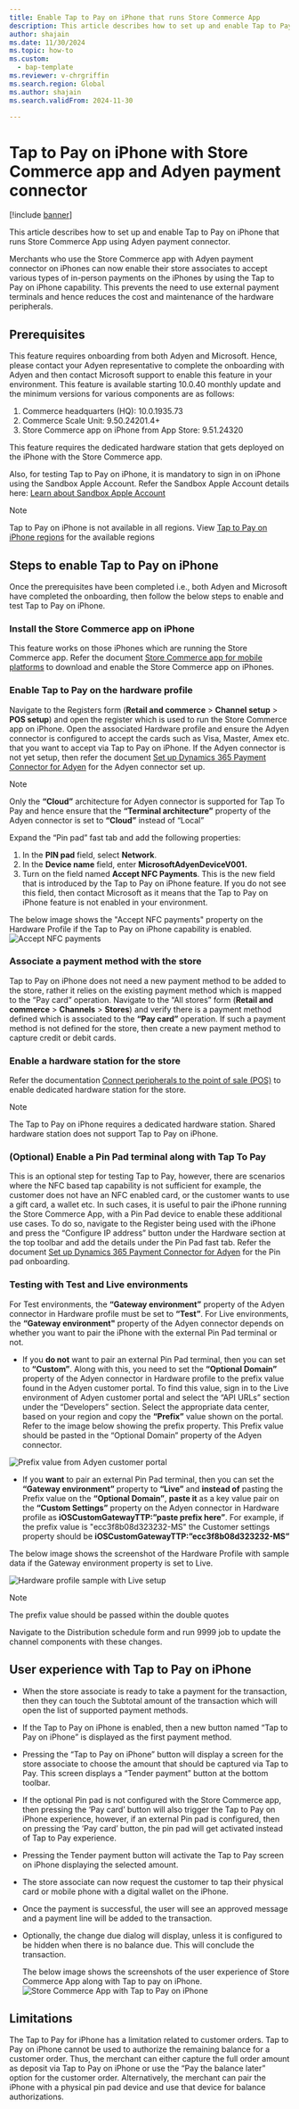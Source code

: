 ```yaml
---
title: Enable Tap to Pay on iPhone that runs Store Commerce App
description: This article describes how to set up and enable Tap to Pay on iPhone that runs Store Commerce App.
author: shajain
ms.date: 11/30/2024
ms.topic: how-to
ms.custom: 
  - bap-template
ms.reviewer: v-chrgriffin
ms.search.region: Global
ms.author: shajain
ms.search.validFrom: 2024-11-30

---
```


# Tap to Pay on iPhone with Store Commerce app and Adyen payment connector

[!include [banner](../includes/banner.md)]

This article describes how to set up and enable Tap to Pay on iPhone that runs Store Commerce App using Adyen payment connector.

Merchants who use the Store Commerce app with Adyen payment connector on iPhones can now enable their store associates to accept various types of in-person payments on the iPhones by using the Tap to Pay on iPhone capability. This prevents the need to use external payment terminals and hence reduces the cost and maintenance of the hardware peripherals.

## Prerequisites
This feature requires onboarding from both Adyen and Microsoft. Hence, please contact your Adyen representative to complete the onboarding with Adyen and then contact Microsoft support to enable this feature in your environment. 
This feature is available starting 10.0.40 monthly update and the minimum versions for various components are as follows:
1. Commerce headquarters (HQ): 10.0.1935.73
2. Commerce Scale Unit: 9.50.24201.4+
3. Store Commerce app on iPhone from App Store: 9.51.24320

This feature requires the dedicated hardware station that gets deployed on the iPhone with the Store Commerce app. 

Also, for testing Tap to Pay on iPhone, it is mandatory to sign in on iPhone using the Sandbox Apple Account. Refer the Sandbox Apple Account details here: [Learn about Sandbox Apple Account](https://developer.apple.com/help/app-store-connect/test-in-app-purchases/create-a-sandbox-apple-account/)

> [!NOTE]
> Tap to Pay on iPhone is not available in all regions. View [Tap to Pay on iPhone regions](https://developer.apple.com/tap-to-pay/regions/) for the available regions

## Steps to enable Tap to Pay on iPhone
Once the prerequisites have been completed i.e., both Adyen and Microsoft have completed the onboarding, then follow the below steps to enable and test Tap to Pay on iPhone.

### Install the Store Commerce app on iPhone
This feature works on those iPhones which are running the Store Commerce app. Refer the document [Store Commerce app for mobile platforms](https://learn.microsoft.com/en-us/dynamics365/commerce/dev-itpro/store-commerce-mobile#install-the-app) to download and enable the Store Commerce app on iPhones.

### Enable Tap to Pay on the hardware profile
Navigate to the Registers form (**Retail and commerce** > **Channel setup** > **POS setup**) and open the register which is used to run the Store Commerce app on iPhone. 
Open the associated Hardware profile and ensure the Adyen connector is configured to accept the cards such as Visa, Master, Amex etc. that you want to accept via Tap to Pay on iPhone. If the Adyen connector is not yet setup, then refer the document [Set up Dynamics 365 Payment Connector for Adyen](https://learn.microsoft.com/en-us/dynamics365/commerce/dev-itpro/adyen-connector-setup) for the Adyen connector set up.

> [!NOTE]
> Only the **“Cloud”** architecture for Adyen connector is supported for Tap To Pay and hence ensure that the **“Terminal architecture”** property of the Adyen connector is set to **“Cloud”** instead of “Local”

Expand the “Pin pad” fast tab and add the following properties:
1.	In the **PIN pad** field, select **Network**.
2.	In the **Device name** field, enter **MicrosoftAdyenDeviceV001.**
3.	Turn on the field named **Accept NFC Payments**. This is the new field that is introduced by the Tap to Pay on iPhone feature. If you do not see this field, then contact Microsoft as it means that the Tap to Pay on iPhone feature is not enabled in your environment.

The below image shows the "Accept NFC payments" property on the Hardware Profile if the Tap to Pay on iPhone capability is enabled.
![Accept NFC payments](./articles/commerce/media/Accept_NFC_Payments.png "Accept NFC payments")

 
### Associate a payment method with the store
Tap to Pay on iPhone does not need a new payment method to be added to the store, rather it relies on the existing payment method which is mapped to the “Pay card” operation. Navigate to the “All stores” form (**Retail and commerce** > **Channels** > **Stores**) and verify there is a payment method defined which is associated to the **“Pay card”** operation. If such a payment method is not defined for the store, then create a new payment method to capture credit or debit cards.

### Enable a hardware station for the store
Refer the documentation [Connect peripherals to the point of sale (POS)](https://learn.microsoft.com/en-us/dynamics365/commerce/define-maintain-channel-clients-registers-hw-stations#store-commerce-app-with-connected-peripheral-devices) to enable dedicated hardware station for the store.

> [!NOTE]
> The Tap to Pay on iPhone requires a dedicated hardware station. Shared hardware station does not support Tap to Pay on iPhone.

### (Optional) Enable a Pin Pad terminal along with Tap To Pay
This is an optional step for testing Tap to Pay, however, there are scenarios where the NFC based tap capability is not sufficient for example, the customer does not have an NFC enabled card, or the customer wants to use a gift card, a wallet etc. In such cases, it is useful to pair the iPhone running the Store Commerce App, with a Pin Pad device to enable these additional use cases. To do so, navigate to the Register being used with the iPhone and press the “Configure IP address” button under the Hardware section at the top toolbar and add the details under the Pin Pad fast tab. Refer the document [Set up Dynamics 365 Payment Connector for Adyen](https://learn.microsoft.com/en-us/dynamics365/commerce/dev-itpro/adyen-connector-setup#onboard-and-configure-an-adyen-payment-terminal) for the Pin pad onboarding.

### Testing with Test and Live environments
For Test environments, the **“Gateway environment”** property of the Adyen connector in Hardware profile must be set to **“Test”**. 
For Live environments, the **“Gateway environment"** property of the Adyen connector depends on whether you want to pair the iPhone with the external Pin Pad terminal or not. 
- If you **do not** want to pair an external Pin Pad terminal, then you can set to **“Custom”**. Along with this, you need to set the **“Optional Domain”** property of the Adyen connector in Hardware profile to the prefix value found in the Adyen customer portal. To find this value, sign in to the Live environment of Adyen customer portal and select the “API URLs” section under the “Developers” section. Select the appropriate data center, based on your region and copy the **“Prefix”** value shown on the portal. Refer to the image below showing the prefix property. This Prefix value should be pasted in the “Optional Domain” property of the Adyen connector.

![Prefix value from Adyen customer portal](./articles/commerce/media/Prefix.png "Prefix value from Adyen customer portal")

- If you **want** to pair an external Pin Pad terminal, then you can set the **“Gateway environment”** property to **“Live”** and **instead of** pasting the Prefix value on the **“Optional Domain”**, **paste it** as a key value pair on the **“Custom Settings”** property on the Adyen connector in Hardware profile as **iOSCustomGatewayTTP:”paste prefix here”**. For example, if the prefix value is "ecc3f8b08d323232-MS" the Customer settings property should be **iOSCustomGatewayTTP:”ecc3f8b08d323232-MS”**

The below image shows the screenshot of the Hardware Profile with sample data if the Gateway environment property is set to Live. 

![Hardware profile sample with Live setup](./articles/commerce/media/sampleHWP.png "Hardware profile sample with Live setup")

> [!NOTE]
> The prefix value should be passed within the double quotes
 
Navigate to the Distribution schedule form and run 9999 job to update the channel components with these changes.

## User experience with Tap to Pay on iPhone
- When the store associate is ready to take a payment for the transaction, then they can touch the Subtotal amount of the transaction which will open the list of supported payment methods.
- If the Tap to Pay on iPhone is enabled, then a new button named “Tap to Pay on iPhone” is displayed as the first payment method.
- Pressing the “Tap to Pay on iPhone” button will display a screen for the store associate to choose the amount that should be captured via Tap to Pay. This screen displays a “Tender payment” button at the bottom toolbar.
- 	If the optional Pin pad is not configured with the Store Commerce app, then pressing the ‘Pay card’ button will also trigger the Tap to Pay on iPhone experience, however, if an external Pin pad is configured, then on pressing the ‘Pay card’ button, the pin pad will get activated instead of Tap to Pay experience.
- Pressing the Tender payment button will activate the Tap to Pay screen on iPhone displaying the selected amount.
- The store associate can now request the customer to tap their physical card or mobile phone with a digital wallet on the iPhone.
- Once the payment is successful, the user will see an approved message and a payment line will be added to the transaction.
- Optionally, the change due dialog will display, unless it is configured to be hidden when there is no balance due. This will conclude the transaction.

  The below image shows the screenshots of the user experience of Store Commerce App along with Tap to pay on iPhone.
  ![Store Commerce App with Tap to Pay on iPhone](./articles/commerce/media/TTP_ux.png "Store Commerce App with Tap to Pay on iPhone")

## Limitations
The Tap to Pay for iPhone has a limitation related to customer orders. Tap to Pay on iPhone cannot be used to authorize the remaining balance for a customer order. Thus, the merchant can either capture the full order amount as deposit via Tap to Pay on iPhone or use the “Pay the balance later” option for the customer order. Alternatively, the merchant can pair the iPhone with a physical pin pad device and use that device for balance authorizations. 
